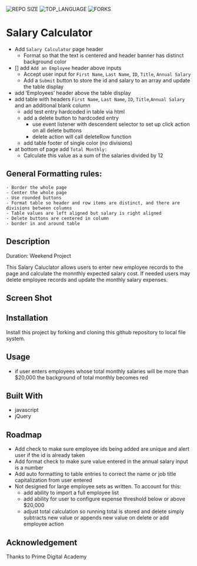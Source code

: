 ![REPO SIZE](https://img.shields.io/github/repo-size/ayriela/jquery-salary-calculator.svg?style=flat-square)
![TOP_LANGUAGE](https://img.shields.io/github/languages/top/ayriela/jquery-salary-calculator.svg?style=flat-square)
![FORKS](https://img.shields.io/github/forks/ayriela/jquery-salary-calculator.svg?style=social)
# Salary Calculator 

- Add `Salary Calculator` page header 
    - Format so that the text is centered and header banner has distinct background color
- [] add `Add an Employee` header above inputs 
    -  Accept user input for `First Name`, `Last Name`, `ID`, `Title`, `Annual Salary`  
    - Add a `Submit` button to store the id and salary to an array and update the table display
- add ‘Employees’ header above the table display
- add table with headers `First Name`, `Last Name`, `ID`, `Title`,`Annual Salary` and an additional blank column 
    - add test entry hardcoded in table via html
    - add a delete button to hardcoded entry
        - use event listener with descendent selector to set up click action on all delete buttons
        - delete action will call deleteRow function 
    - add table footer of single color (no divisions)
- at bottom of page add `Total Monthly:`
    - Calculate this value as a sum of the salaries divided by 12  

## General Formatting rules: 
    - Border the whole page  
    - Center the whole page 
    - Use rounded buttons 
    - Format table so header and row items are distinct, and there are divisions between columns
    - Table values are left aligned but salary is right aligned
    - Delete buttons are centered in column
    - border in and around table


## Description
Duration: Weekend Project 

This Salary Caluclator allows users to enter new employee records to the page and calculate the monnthly expected salary cost. If needed users may delete employee records and update the monthly salary expenses. 

## Screen Shot

## Installation 

Install this project by forking and cloning this github repository to local file system.

## Usage
- if user enters employees whose total monthly salaries will be more than $20,000 the background of total monthly becomes red
## Built With

- javascript 
- jQuery

## Roadmap
- Add check to make sure employee ids being added are unique and alert user if the id is already taken
- Add format check to make sure value entered in the annual salary input is a number
- Add auto formatting to table entries to correct the name or job title capitalization from user entered
- Not designed for large employee sets as written. To account for this:
    - add ability to import a full employee list
    - add ability for user to configure expense threshold below or above $20,000
    - adjust total calculation so running total is stored and delete simply subtracts new value or appends new value on delete or add employee action

## Acknowledgement
Thanks to Prime Digital Academy
